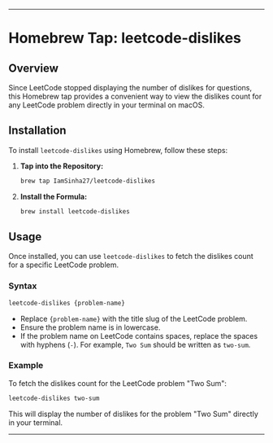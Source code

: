 
---

# Homebrew Tap: leetcode-dislikes

## Overview

Since LeetCode stopped displaying the number of dislikes for questions, this Homebrew tap provides a convenient way to view the dislikes count for any LeetCode problem directly in your terminal on macOS.

## Installation

To install `leetcode-dislikes` using Homebrew, follow these steps:

1. **Tap into the Repository:**

   ```bash
   brew tap IamSinha27/leetcode-dislikes
   ```

2. **Install the Formula:**

   ```bash
   brew install leetcode-dislikes
   ```

## Usage

Once installed, you can use `leetcode-dislikes` to fetch the dislikes count for a specific LeetCode problem.

### Syntax

```bash
leetcode-dislikes {problem-name}
```

- Replace `{problem-name}` with the title slug of the LeetCode problem.
- Ensure the problem name is in lowercase.
- If the problem name on LeetCode contains spaces, replace the spaces with hyphens (`-`). For example, `Two Sum` should be written as `two-sum`.

### Example

To fetch the dislikes count for the LeetCode problem "Two Sum":

```bash
leetcode-dislikes two-sum
```

This will display the number of dislikes for the problem "Two Sum" directly in your terminal.

---

